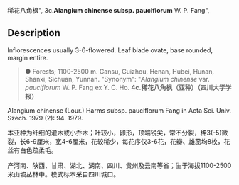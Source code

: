 稀花八角枫",
3c.**Alangium chinense subsp. pauciflorum** W. P. Fang",

## Description
Inflorescences usually 3-6-flowered. Leaf blade ovate, base rounded, margin entire.

> ● Forests; 1100-2500 m. Gansu, Guizhou, Henan, Hubei, Hunan, Shanxi, Sichuan, Yunnan.
  "Synonym": "*Alangium chinense* var. *pauciflorum* W. P. Fang ex Y. C. Ho.
**4c.稀花八角枫（亚种）（四川大学学报）**

Alangium chinense (Lour.) Harms subsp. pauciflorum Fang in Acta Sci. Univ. Szech. 1979 (2): 94. 1979.

本亚种为纤细的灌木或小乔木；叶较小，卵形，顶端锐尖，常不分裂，稀3(-5)微裂，长6-9厘米，宽4-6厘米，花较稀少，每花序仅3-6花，花瓣、雄蕊均8枚，花丝有白色疏柔毛。

产河南、陕西、甘肃、湖北、湖南、四川、贵州及云南等省；生于海拔1100-2500米山坡丛林中。模式标本采自四川城口。
